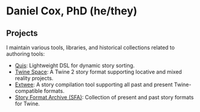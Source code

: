 # Daniel Cox, PhD (he/they)

## Projects

I maintain various tools, libraries, and historical collections related to authoring tools:

- [Quis](https://github.com/videlais/quis): Lightweight DSL for dynamic story sorting.
- [Twine Space](https://github.com/videlais/twine-space): A Twine 2 story format supporting locative and mixed reality projects.
- [Extwee](https://github.com/videlais/extwee): A story compilation tool supporting all past and present Twine-compatible formats.
- [Story Format Archive (SFA)](https://github.com/videlais/story-formats-archive): Collection of present and past story formats for Twine.
